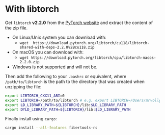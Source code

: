 # With libtorch

Get `libtorch` **v2.2.0** from the [PyTorch website](https://pytorch.org/get-started/) and extract the content of the zip file.

- On Linux/Unix system you can download with:
  - `wget  https://download.pytorch.org/libtorch/cu118/libtorch-shared-with-deps-2.2.0%2Bcu118.zip`
- On macOS you can download with:
  - `wget https://download.pytorch.org/libtorch/cpu/libtorch-macos-2.2.0.zip`
- Windows is not supported and will not be.

Then add the following to your `.bashrc` or equivalent, where `/path/to/libtorch` is the path to the directory that was created when unzipping the file:

```bash
export LIBTORCH_CXX11_ABI=0
export LIBTORCH=/path/to/libtorch # e.g. export LIBTORCH=/Users/mrvollger/lib/libtorch
export LD_LIBRARY_PATH=${LIBTORCH}/lib:$LD_LIBRARY_PATH
export DYLD_LIBRARY_PATH=${LIBTORCH}/lib:$LD_LIBRARY_PATH
```

Finally install using `cargo`:
```bash
cargo install --all-features fibertools-rs
```

